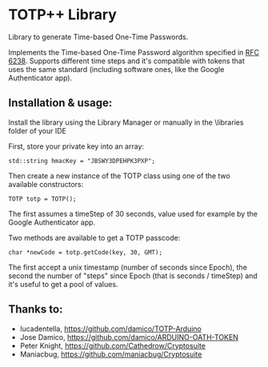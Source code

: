 TOTP++ Library
====================

Library to generate Time-based One-Time Passwords.

Implements the Time-based One-Time Password algorithm specified in [RFC 6238](https://tools.ietf.org/html/rfc6238). Supports different time steps and it's compatible with tokens that uses the same standard (including software ones, like the Google Authenticator app).


Installation & usage:
--------------------
Install the library using the Library Manager or manually in the \libraries folder of your IDE

First, store your private key into an array:
```
std::string hmacKey = "JBSWY3DPEHPK3PXP";
```
Then create a new instance of the TOTP class using one of the two available constructors:
```
TOTP totp = TOTP();
```
The first assumes a timeStep of 30 seconds, value used for example by the Google Authenticator app.

Two methods are available to get a TOTP passcode:
```
char *newCode = totp.getCode(key, 30, GMT);
```
The first accept a unix timestamp (number of seconds since Epoch), the second the number of "steps" since Epoch (that is seconds / timeStep) and it's useful to get a pool of values.

Thanks to:
----------

* lucadentella, https://github.com/damico/TOTP-Arduino
* Jose Damico, https://github.com/damico/ARDUINO-OATH-TOKEN
* Peter Knight, https://github.com/Cathedrow/Cryptosuite
* Maniacbug, https://github.com/maniacbug/Cryptosuite